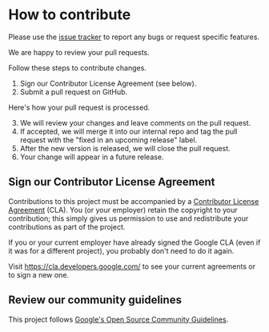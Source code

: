 # How to contribute

Please use the
[issue tracker](https://github.com/android/android-xr-unity-samples/issues) to
report any bugs or request specific features.

We are happy to review your pull requests.

Follow these steps to contribute changes.

1. Sign our Contributor License Agreement (see below).
2. Submit a pull request on GitHub.

Here's how your pull request is processed.

3. We will review your changes and leave comments on the pull request.
4. If accepted, we will merge it into our internal repo and tag the pull request with the "fixed in an upcoming release" label.
5. After the new version is released, we will close the pull request.
6. Your change will appear in a future release.

## Sign our Contributor License Agreement

Contributions to this project must be accompanied by a
[Contributor License Agreement](https://cla.developers.google.com/about) (CLA).
You (or your employer) retain the copyright to your contribution; this simply
gives us permission to use and redistribute your contributions as part of the
project.

If you or your current employer have already signed the Google CLA (even if it
was for a different project), you probably don't need to do it again.

Visit <https://cla.developers.google.com/> to see your current agreements or to
sign a new one.

## Review our community guidelines

This project follows
[Google's Open Source Community Guidelines](https://opensource.google/conduct/).
